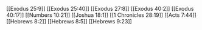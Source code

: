 [[Exodus 25:9]]
[[Exodus 25:40]]
[[Exodus 27:8]]
[[Exodus 40:2]]
[[Exodus 40:17]]
[[Numbers 10:21]]
[[Joshua 18:1]]
[[1 Chronicles 28:19]]
[[Acts 7:44]]
[[Hebrews 8:2]]
[[Hebrews 8:5]]
[[Hebrews 9:23]]
